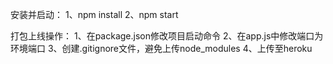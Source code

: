 安装并启动：
1、npm install
2、npm start

打包上线操作：
1、在package.json修改项目启动命令
2、在app.js中修改端口为环境端口
3、创建.gitignore文件，避免上传node_modules
4、上传至heroku
